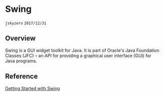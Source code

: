 # Swing
`jskyzero` `2017/12/31`

## Overview

Swing is a GUI widget toolkit for Java. It is part of Oracle's Java Foundation Classes (JFC) – an API for providing a graphical user interface (GUI) for Java programs.

## Reference

[Getting Started with Swing](https://docs.oracle.com/javase/tutorial/uiswing/start/index.html)